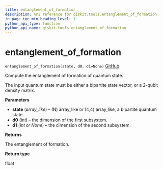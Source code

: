 ```yaml
---
title: entanglement_of_formation
description: API reference for qiskit.tools.entanglement_of_formation
in_page_toc_min_heading_level: 1
python_api_type: function
python_api_name: qiskit.tools.entanglement_of_formation
---
```


# entanglement\_of\_formation

<span id="qiskit.tools.entanglement_of_formation" />

`entanglement_of_formation(state, d0, d1=None)` [GitHub](https://github.com/qiskit/qiskit/tree/stable/0.14/qiskit/tools/qi/qi.py "view source code")

Compute the entanglement of formation of quantum state.

The input quantum state must be either a bipartite state vector, or a 2-qubit density matrix.

**Parameters**

*   **state** (*array\_like*) – (N) array\_like or (4,4) array\_like, a bipartite quantum state.
*   **d0** (*int*) – the dimension of the first subsystem.
*   **d1** (*int or None*) – the dimension of the second subsystem.

**Returns**

The entanglement of formation.

**Return type**

float

